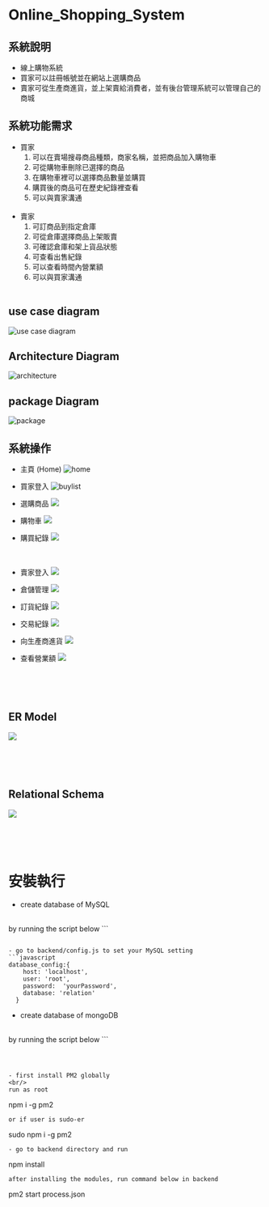 # Online_Shopping_System
## 系統說明
- 線上購物系統
- 買家可以註冊帳號並在網站上選購商品
- 賣家可從生產商進貨，並上架賣給消費者，並有後台管理系統可以管理自己的商城

## 系統功能需求
- 買家
  1. 可以在賣場搜尋商品種類，商家名稱，並把商品加入購物車
  2.	可從購物車刪除已選擇的商品
  3.	在購物車裡可以選擇商品數量並購買
  4.	購買後的商品可在歷史紀錄裡查看
  5. 可以與賣家溝通
<br/><br/>
- 賣家
  1.	可訂商品到指定倉庫
  2.	可從倉庫選擇商品上架販賣
  3.	可確認倉庫和架上貨品狀態
  4.	可查看出售紀錄
  5.	可以查看時間內營業額
  6.  可以與買家溝通
<br/><br/>

## use case diagram
![use case diagram](./image/use_case_diagram.png)

## Architecture Diagram
![architecture](./image/architecture.png)

##  package Diagram
![package](./image/shard_express.png)




## 系統操作

- 主頁 (Home)
![home](./image/home.png)

- 買家登入 
![buylist](./image/customerLogin.png)

- 選購商品
![](./image/product.png)

- 購物車
![](./image/cart.png)

- 購買紀錄
![](./image/customerBuyHistory.png)
<br/><br/><br/>

- 賣家登入
![](./image/managerLogin.png)

- 倉儲管理
![](./image/productManage.png)

- 訂貨紀錄
![](./image/orderHistory.png)

- 交易紀錄
![](./image/tradeHistory.png)

- 向生產商進貨
![](./image/orderList.png)

- 查看營業額
![](./image/revenue.png)

<br/><br/><br/>
## ER Model
![](./image/er-model.jpeg)

<br/><br/><br/>
## Relational Schema
![](./image/relationalSchema.png)

<br/><br/><br/>

# 安裝執行
- create database of MySQL 
<br/> 
  by running the script below
  ```

  ```

- go to backend/config.js to set your MySQL setting
  ```javascript
  database_config:{
      host: 'localhost',
      user: 'root',
      password:  'yourPassword',
      database: 'relation'
    }
  ```

- create database of mongoDB 
<br/> 
  by running the script below
  ```

  ```
  


- first install PM2 globally
  <br/>
  run as root
  ```
  npm i -g pm2
  ```
  or if user is sudo-er
  ```
  sudo npm i -g pm2
  ```
- go to backend directory and run
  ```
  npm install
  ```
  after installing the modules, run command below in backend
  ```
  pm2 start process.json
  ```
  



